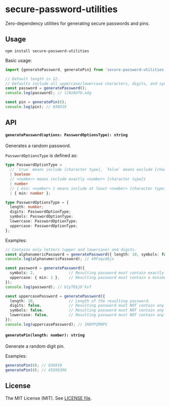 # secure-password-utilities

Zero-dependency utilities for generating secure passwords and pins.

## Usage

```
npm install secure-password-utilities
```

Basic usage:

```ts
import {generatePassword, generatePin} from 'secure-password-utilities';

// Default length is 12.
// Defaults include all uppercase/lowercase characters, digits, and symbols.
const password = generatePassword();
console.log(password); // l[Nz8UfU.o4g

const pin = generatePin(6);
console.log(pin); // 036919
```

## API

#### `generatePassword(options: PasswordOptionsType): string`

Generates a random password.

`PasswordOptionsType` is defined as:

```ts
type PasswordOptionType =
  // `true` means include [character type], `false` means exclude [character type]
  | boolean
  // <number> means include exactly <number> [character type]s
  | number
  // { min: <number> } means include at least <number> [character type]s
  | { min: number };

type PasswordOptionsType = {
  length: number;
  digits: PasswordOptionType;
  symbols: PasswordOptionType;
  lowercase: PasswordOptionType;
  uppercase: PasswordOptionType;
};
```

Examples:

```ts
// Contains only letters (upper and lowercase) and digits.
const alphanumericPassword = generatePassword({ length: 10, symbols: false});
console.log(alphanumericPassword); // 49Faqzd8jx

const password = generatePassword({
  symbols: 2,               // Resulting password must contain exactly two symbols.
  uppercase: { min: 1 },    // Resulting password must contain a minimum of 1 upperase character.
});
console.log(password); // b1yT6$jO`kvf

const uppercasePassword = generatePassword({
  length: 10,               // Length of the resulting password.
  digits: false,            // Resulting password must NOT contain any digits.
  symbols: false,           // Resulting password must NOT contain any symbols.
  lowercase: false,         // Resulting password must NOT contain any lowercase characters.
});
console.log(uppercasePassword); // IHDPPZRNPS
```

#### `generatePin(length: number): string`

Generate a random digit pin.

Examples:

```ts
generatePin(6); // 036919
generatePin(8); // 45958396
```

## License

The MIT License (MIT). See [LICENSE file](LICENSE).
